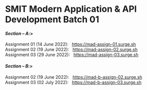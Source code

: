 # SMIT Modern Application & API Development Batch 01

#### _Section – A_:>
Assignment 01 (14 June 2022): &nbsp; https://mad-assign-01.surge.sh <br/>
Assignment 02 (19 June 2022): &nbsp; https://mad-assign-02.surge.sh <br/>
Assignment 03 (29 June 2022): &nbsp; https://mad-assign-03.surge.sh <br/>

#### _Section – B_:>
Assignment 02 (19 June 2022): &nbsp; https://mad-b-assign-02.surge.sh <br/>
Assignment 03 (02 July 2022): &nbsp; https://mad-b-assign-03.surge.sh <br/>
